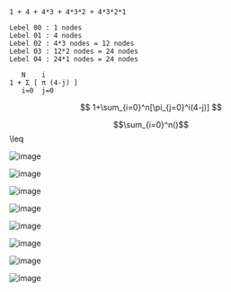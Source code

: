 ```
1 + 4 + 4*3 + 4*3*2 + 4*3*2*1

Lebel 00 : 1 nodes
Lebel 01 : 4 nodes
Lebel 02 : 4*3 nodes = 12 nodes
Lebel 03 : 12*2 nodes = 24 nodes
Lebel 04 : 24*1 nodes = 24 nodes
    
   N    i
1 + Σ [ π (4-j) ]
   i=0  j=0 
```
  $$ 1+\sum_{i=0}^n[\pi_{j=0}^i(4-j)] $$
  
$$\sum_{i=0}^n()$$
\leq

![image](https://user-images.githubusercontent.com/59710234/174467693-687f2ffd-7eee-43ad-aefb-d82173724e3d.png)

![image](https://user-images.githubusercontent.com/59710234/174467684-9bdf4887-a3bd-4f1e-9d90-d2602ce08eea.png)

![image](https://user-images.githubusercontent.com/59710234/174467668-ba660289-db5b-413e-a7db-f41ba41a7c80.png)

![image](https://user-images.githubusercontent.com/59710234/174467655-9681d5d2-180b-4e3f-bb25-fd1ebaaf9d36.png)

![image](https://user-images.githubusercontent.com/59710234/174467632-92e4f6a8-c398-45cb-abb2-0a4b25580864.png)

![image](https://user-images.githubusercontent.com/59710234/174467618-24de1530-d4b3-47b1-b190-076b0e917bed.png)

![image](https://user-images.githubusercontent.com/59710234/174467597-afc327e8-42a6-4879-bcfb-24b014363de0.png)

![image](https://user-images.githubusercontent.com/59710234/174467590-8b882359-4df6-493f-a5a2-fbcc8b81e656.png)

